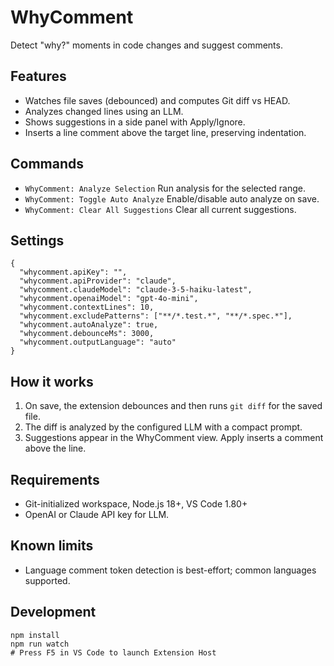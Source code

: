 # WhyComment

Detect "why?" moments in code changes and suggest comments.

## Features

- Watches file saves (debounced) and computes Git diff vs HEAD.
- Analyzes changed lines using an LLM.
- Shows suggestions in a side panel with Apply/Ignore.
- Inserts a line comment above the target line, preserving indentation.

## Commands

- `WhyComment: Analyze Selection`  Run analysis for the selected range.
- `WhyComment: Toggle Auto Analyze`  Enable/disable auto analyze on save.
- `WhyComment: Clear All Suggestions`  Clear all current suggestions.

## Settings

```
{
  "whycomment.apiKey": "",
  "whycomment.apiProvider": "claude",
  "whycomment.claudeModel": "claude-3-5-haiku-latest",
  "whycomment.openaiModel": "gpt-4o-mini",
  "whycomment.contextLines": 10,
  "whycomment.excludePatterns": ["**/*.test.*", "**/*.spec.*"],
  "whycomment.autoAnalyze": true,
  "whycomment.debounceMs": 3000,
  "whycomment.outputLanguage": "auto"
}
```

## How it works

1. On save, the extension debounces and then runs `git diff` for the saved file.
2. The diff is analyzed by the configured LLM with a compact prompt.
3. Suggestions appear in the WhyComment view. Apply inserts a comment above the line.

## Requirements

- Git-initialized workspace, Node.js 18+, VS Code 1.80+
- OpenAI or Claude API key for LLM.

## Known limits

- Language comment token detection is best-effort; common languages supported.

## Development

```
npm install
npm run watch
# Press F5 in VS Code to launch Extension Host
```
